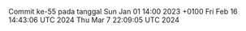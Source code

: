 Commit ke-55 pada tanggal Sun Jan 01 14:00 2023 +0100
Fri Feb 16 14:43:06 UTC 2024
Thu Mar  7 22:09:05 UTC 2024
